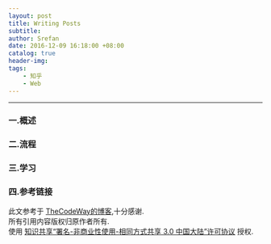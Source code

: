 ```yaml
---
layout: post
title: Writing Posts
subtitle: 
author: Srefan
date: 2016-12-09 16:18:00 +08:00
catalog: true
header-img: 
tags:
    - 知乎
    - Web 
---
```


***

### 一.概述



### 二.流程



### 三.学习


### 四.参考链接

此文参考于 [TheCodeWay的博客][Link_1],十分感谢.  
所有引用内容版权归原作者所有.  
使用 [知识共享“署名-非商业性使用-相同方式共享 3.0 中国大陆”许可协议][Lisence] 授权.

[Lisence]: https://creativecommons.org/licenses/by-nc-sa/3.0/cn/

[Link_1]: https://letsencrypt.org/